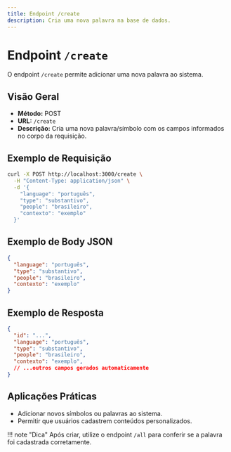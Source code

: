 ```yaml
---
title: Endpoint /create
description: Cria uma nova palavra na base de dados.
---
```


# Endpoint `/create`

O endpoint `/create` permite adicionar uma nova palavra ao sistema.

## Visão Geral

- **Método:** POST
- **URL:** `/create`
- **Descrição:** Cria uma nova palavra/símbolo com os campos informados no corpo da requisição.

## Exemplo de Requisição

```bash
curl -X POST http://localhost:3000/create \
  -H "Content-Type: application/json" \
  -d '{
    "language": "português",
    "type": "substantivo",
    "people": "brasileiro",
    "contexto": "exemplo"
  }'
```

## Exemplo de Body JSON

```json
{
  "language": "português",
  "type": "substantivo",
  "people": "brasileiro",
  "contexto": "exemplo"
}
```

## Exemplo de Resposta

```json
{
  "id": "...",
  "language": "português",
  "type": "substantivo",
  "people": "brasileiro",
  "contexto": "exemplo",
  // ...outros campos gerados automaticamente
}
```

## Aplicações Práticas

- Adicionar novos símbolos ou palavras ao sistema.
- Permitir que usuários cadastrem conteúdos personalizados.

!!! note "Dica"
    Após criar, utilize o endpoint `/all` para conferir se a palavra foi cadastrada corretamente.
